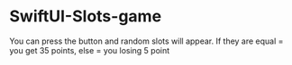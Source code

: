 # SwiftUI-Slots-game
You can press the button and random slots will appear. If they are equal = you get 35 points, else = you losing 5 point
